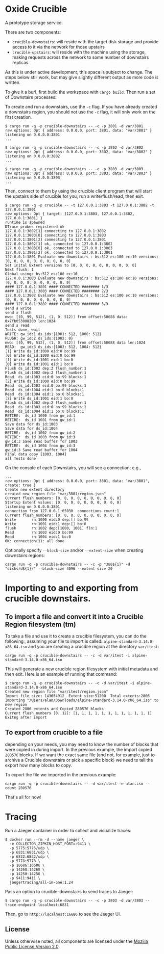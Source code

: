 # Oxide Crucible

A prototype storage service.

There are two components:

* `crucible-downstairs`: will reside with the target disk storage and provide
  access to it via the network for those upstairs
* `crucible-upstairs`: will reside with the machine using the storage,
  making requests across the network to some number of downstairs replicas

As this is under active development, this space is subject to change.
The steps below still work, but may give slightly different output as
more code is written.

To give it a burl, first build the workspace with `cargo build`.  Then run
a set of Downstairs processes:

To create and run a downstairs, use the `-c` flag.  If you have already
created a downstairs region, you should not use the `-c` flag, it will only
work on the first creation.
```
$ cargo run -q -p crucible-downstairs -- -c -p 3801 -d var/3801
raw options: Opt { address: 0.0.0.0, port: 3801, data: "var/3801" }
listening on 0.0.0.0:3801
...
```

```
$ cargo run -q -p crucible-downstairs -- -c -p 3802 -d var/3802
raw options: Opt { address: 0.0.0.0, port: 3802, data: "var/3802" }
listening on 0.0.0.0:3802
...
```

```
$ cargo run -q -p crucible-downstairs -- -c -p 3803 -d var/3803
raw options: Opt { address: 0.0.0.0, port: 3803, data: "var/3803" }
listening on 0.0.0.0:3803
...
```

Then, connect to them by using the crucible client program that will
start the upstairs side of crucible for you, run a write/flush/read,
then exit.

```
$ cargo run -q -p crucible -- -t 127.0.0.1:3803 -t 127.0.0.1:3802 -t 127.0.0.1:3801
raw options: Opt { target: [127.0.0.1:3803, 127.0.0.1:3802, 127.0.0.1:3801] }
runtime is spawned
DTrace probes registered ok
127.0.0.1:3802[1] connecting to 127.0.0.1:3802
127.0.0.1:3803[0] connecting to 127.0.0.1:3803
127.0.0.1:3801[2] connecting to 127.0.0.1:3801
127.0.0.1:3802[1] ok, connected to 127.0.0.1:3802
127.0.0.1:3803[0] ok, connected to 127.0.0.1:3803
127.0.0.1:3801[2] ok, connected to 127.0.0.1:3801
127.0.0.1:3801 Evaluate new downstairs : bs:512 es:100 ec:10 versions: [0, 0, 0, 0, 0, 0, 0, 0, 0, 0]
Set inital Extent versions to [0, 0, 0, 0, 0, 0, 0, 0, 0, 0]
Next flush: 1
Global using: bs:512 es:100 ec:10
127.0.0.1:3803 Evaluate new downstairs : bs:512 es:100 ec:10 versions: [0, 0, 0, 0, 0, 0, 0, 0, 0, 0]
#### 127.0.0.1:3801 #### CONNECTED ######## 1/3
#### 127.0.0.1:3803 #### CONNECTED ######## 2/3
127.0.0.1:3802 Evaluate new downstairs : bs:512 es:100 ec:10 versions: [0, 0, 0, 0, 0, 0, 0, 0, 0, 0]
#### 127.0.0.1:3802 #### CONNECTED ######## 3/3
send a write
send a flush
nwo: [(0, 99, 512), (1, 0, 512)] from offset:50688 data: 0x7fb053008200 len:1024
send a read
Tests done, wait
WRITE: gw_id:1 ds_ids:{1001: 512, 1000: 512}
FLUSH: gw_id:2 ds_ids:{1002: 0}
nwo: [(0, 99, 512), (1, 0, 512)] from offset:50688 data len:1024
READ:  gw_id:3 ds_ids:{1003: 512, 1004: 512}
[1] Write ds_id:1000 eid:0 bo:99
[0] Write ds_id:1000 eid:0 bo:99
[1] Write ds_id:1001 eid:1 bo:0
[0] Write ds_id:1001 eid:1 bo:0
Flush ds_id:1002 dep:2 flush_number:1
Flush ds_id:1002 dep:2 flush_number:1
Read  ds_id:1003 eid:0 bo:99 blocks:1
[2] Write ds_id:1000 eid:0 bo:99
Read  ds_id:1003 eid:0 bo:99 blocks:1
Read  ds_id:1004 eid:1 bo:0 blocks:1
Read  ds_id:1004 eid:1 bo:0 blocks:1
[2] Write ds_id:1001 eid:1 bo:0
Flush ds_id:1002 dep:2 flush_number:1
Read  ds_id:1003 eid:0 bo:99 blocks:1
Read  ds_id:1004 eid:1 bo:0 blocks:1
RETIRE:  ds_id 1000 from gw_id:1
RETIRE:  ds_id 1001 from gw_id:1
Save data for ds_id:1003
Save data for ds_id:1004
RETIRE:  ds_id 1002 from gw_id:2
RETIRE:  ds_id 1003 from gw_id:3
gw_id:3 Save read buffer for 1003
RETIRE:  ds_id 1004 from gw_id:3
gw_id:3 Save read buffer for 1004
Final data copy [1003, 1004]
all Tests done
```

On the console of each Downstairs, you will see a connection; e.g.,

```
...
raw options: Opt { address: 0.0.0.0, port: 3801, data: "var/3801", create: true }
Create new extent directory
created new region file "var/3801/region.json"
Current flush_numbers: [0, 0, 0, 0, 0, 0, 0, 0, 0, 0]
Startup Extent values: [0, 0, 0, 0, 0, 0, 0, 0, 0, 0]
listening on 0.0.0.0:3801
connection from 127.0.0.1:65030  connections count:1
Current flush_numbers: [0, 0, 0, 0, 0, 0, 0, 0, 0, 0]
Write       rn:1000 eid:0 dep:[] bo:99
Write       rn:1001 eid:1 dep:[] bo:0
flush       rn:1002 dep:[1000, 1001] fln:1
Read        rn:1003 eid:0 bo:99
Read        rn:1004 eid:1 bo:0
OK: connection(1): all done
```

Optionally specify `--block-size` and/or `--extent-size` when creating downstairs regions:

```
cargo run -q -p crucible-downstairs -- -c -p "380${1}" -d "disks/d${1}/" --block-size 4096 --extent-size 20
```

# Importing to and exporting from crucible downstairs.

## To import a file and convert it into a Crucible Region filesystem (tm)

To take a file and use it to create a crucible filesystem, you can do the following:, assuming your file to import is called: `alpine-standard-3.14.0-x86_64.iso` and you are creating a crucible region at the directory `var/itest`:

```
cargo run -q -p crucible-downstairs -- -c -d var/itest -i alpine-standard-3.14.0-x86_64.iso
```

This will generate a new crucible region filesystem with initial metadata and then exit.  Here is an example of running that command:

```
$ cargo run -q -p crucible-downstairs -- -c -d var/itest -i alpine-standard-3.14.0-x86_64.iso
Created new region file "var/itest/region.json"
Import file_size: 143654912  Extent size:51200  Total extents:2806
Importing "/Users/alan/Downloads/alpine-standard-3.14.0-x86_64.iso" to new region
Created 2806 extents and Copied 280576 blocks
Current flush_numbers [0..12]: [1, 1, 1, 1, 1, 1, 1, 1, 1, 1, 1, 1]
Exitng after import
```

## To export from crucible to a file
depending on your needs, you may need to know the number of blocks that were copied in during import.  In the previous example, the import copied `280576` blocks.  If we want the exact same file (and not, for example, just to archive a Crucible downstairs or pick a specific block) we need to tell the export how many blocks to copy.

To export the file we imported in the previous example:
```
cargo run -q -p crucible-downstairs -- -d var/itest -e alan.iso --count 280576
```

That's all for now!

# Tracing #

Run a Jaeger container in order to collect and visualize traces:

    $ docker run --rm -d --name jaeger \
      -e COLLECTOR_ZIPKIN_HOST_PORT=:9411 \
      -p 5775:5775/udp \
      -p 6831:6831/udp \
      -p 6832:6832/udp \
      -p 5778:5778 \
      -p 16686:16686 \
      -p 14268:14268 \
      -p 14250:14250 \
      -p 9411:9411 \
      jaegertracing/all-in-one:1.24

Pass an option to crucible-downstairs to send traces to Jaeger:

    $ cargo run -q -p crucible-downstairs -- -c -p 3803 -d var/3803 --trace-endpoint localhost:6831

Then, go to `http://localhost:16686` to see the Jaeger UI.

## License

Unless otherwise noted, all components are licensed under the [Mozilla Public License Version 2.0](LICENSE).
